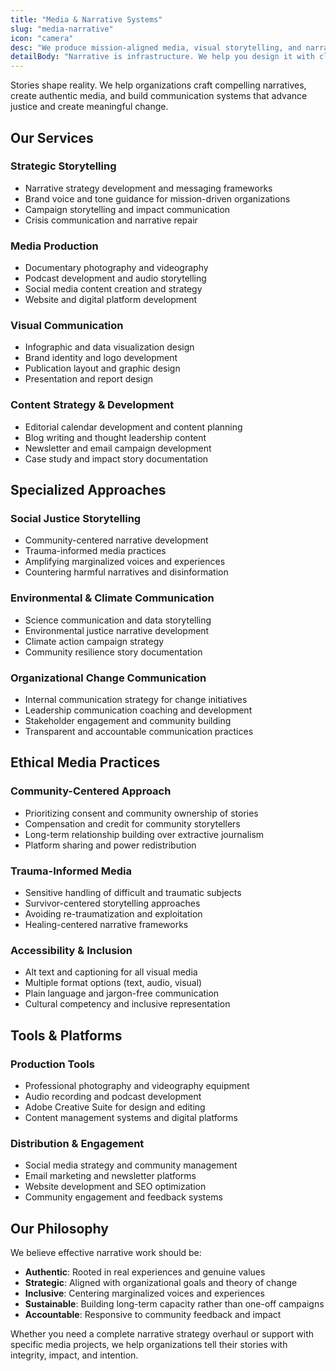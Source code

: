 ```yaml
---
title: "Media & Narrative Systems"
slug: "media-narrative"
icon: "camera"
desc: "We produce mission-aligned media, visual storytelling, and narrative systems that move people and shift power."
detailBody: "Narrative is infrastructure. We help you design it with clarity and intention."
---
```


Stories shape reality. We help organizations craft compelling narratives, create authentic media, and build communication systems that advance justice and create meaningful change.

## Our Services

### Strategic Storytelling
- Narrative strategy development and messaging frameworks
- Brand voice and tone guidance for mission-driven organizations
- Campaign storytelling and impact communication
- Crisis communication and narrative repair

### Media Production
- Documentary photography and videography
- Podcast development and audio storytelling
- Social media content creation and strategy
- Website and digital platform development

### Visual Communication
- Infographic and data visualization design
- Brand identity and logo development
- Publication layout and graphic design
- Presentation and report design

### Content Strategy & Development
- Editorial calendar development and content planning
- Blog writing and thought leadership content
- Newsletter and email campaign development
- Case study and impact story documentation

## Specialized Approaches

### Social Justice Storytelling
- Community-centered narrative development
- Trauma-informed media practices
- Amplifying marginalized voices and experiences
- Countering harmful narratives and disinformation

### Environmental & Climate Communication
- Science communication and data storytelling
- Environmental justice narrative development
- Climate action campaign strategy
- Community resilience story documentation

### Organizational Change Communication
- Internal communication strategy for change initiatives
- Leadership communication coaching and development
- Stakeholder engagement and community building
- Transparent and accountable communication practices

## Ethical Media Practices

### Community-Centered Approach
- Prioritizing consent and community ownership of stories
- Compensation and credit for community storytellers
- Long-term relationship building over extractive journalism
- Platform sharing and power redistribution

### Trauma-Informed Media
- Sensitive handling of difficult and traumatic subjects
- Survivor-centered storytelling approaches
- Avoiding re-traumatization and exploitation
- Healing-centered narrative frameworks

### Accessibility & Inclusion
- Alt text and captioning for all visual media
- Multiple format options (text, audio, visual)
- Plain language and jargon-free communication
- Cultural competency and inclusive representation

## Tools & Platforms

### Production Tools
- Professional photography and videography equipment
- Audio recording and podcast development
- Adobe Creative Suite for design and editing
- Content management systems and digital platforms

### Distribution & Engagement
- Social media strategy and community management
- Email marketing and newsletter platforms
- Website development and SEO optimization
- Community engagement and feedback systems

## Our Philosophy

We believe effective narrative work should be:

- **Authentic**: Rooted in real experiences and genuine values
- **Strategic**: Aligned with organizational goals and theory of change
- **Inclusive**: Centering marginalized voices and experiences
- **Sustainable**: Building long-term capacity rather than one-off campaigns
- **Accountable**: Responsive to community feedback and impact

Whether you need a complete narrative strategy overhaul or support with specific media projects, we help organizations tell their stories with integrity, impact, and intention.